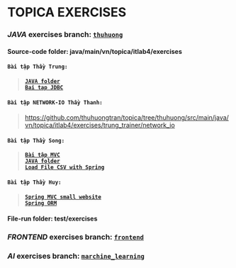 # TOPICA EXERCISES 
### *JAVA* exercises branch: [`thuhuong`](https://github.com/thuhuongtran/topica/tree/thuhuong)
#### Source-code folder: java/main/vn/topica/itlab4/exercises
#### `Bài tập Thầy Trung:`
  >**[`JAVA folder`](https://github.com/thuhuongtran/topica/tree/thuhuong/src/main/java/vn/topica/itlab4/exercises/trung_trainer)**  
  >**[`Bai tap JDBC`](https://github.com/thuhuongtran/topica/tree/master/jdbc)**

#### `Bài tập NETWORK-IO Thầy Thanh:`
  >https://github.com/thuhuongtran/topica/tree/thuhuong/src/main/java/vn/topica/itlab4/exercises/trung_trainer/network_io
#### `Bài tập Thầy Song:`
  >**[`Bài tập MVC`](https://github.com/thuhuongtran/topica/tree/frontend/mvc)**  
  >**[`JAVA folder`](https://github.com/thuhuongtran/topica/tree/thuhuong/src/main/java/vn/topica/itlab4/exercises/song_trainer)**  
  >**[`Load File CSV with Spring`](https://github.com/thuhuongtran/topica/tree/master/csv_file)**  
 
#### `Bài tập Thầy Huy:`
  >**[`Spring MVC small website`](https://github.com/thuhuongtran/topica/tree/master/sports)**  
  >**[`Spring ORM`](https://github.com/thuhuongtran/topica/tree/master/spring_jpa)**  
  
#### File-run folder: test/exercises

### *FRONTEND* exercises branch: [`frontend`](https://github.com/thuhuongtran/topica/tree/frontend)

### *AI* exercises branch: [`marchine_learning`](https://github.com/thuhuongtran/topica/tree/marchine_learning)

